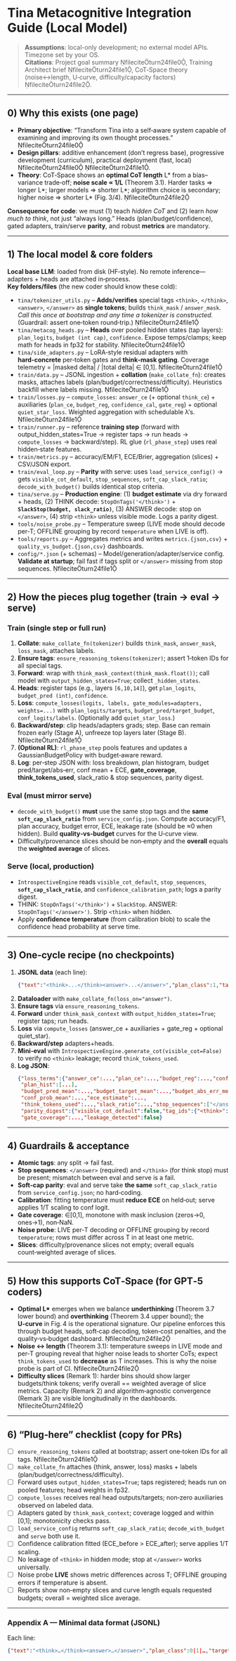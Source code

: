 # Tina Metacognitive Integration Guide (Local Model)

> **Assumptions**: local-only development; no external model APIs. Timezone set by your OS.  
> **Citations**: Project goal summary fileciteturn24file0, Training Architect brief fileciteturn24file1, CoT‑Space theory (noise↔length, U‑curve, difficulty/capacity factors) fileciteturn24file2.

---

## 0) Why this exists (one page)

- **Primary objective**: “Transform Tina into a self‑aware system capable of examining and improving its own thought processes.” fileciteturn24file0  
- **Design pillars**: additive enhancement (don’t regress base), progressive development (curriculum), practical deployment (fast, local) fileciteturn24file0 fileciteturn24file1.  
- **Theory**: CoT‑Space shows an **optimal CoT length** L\* from a bias–variance trade‑off; **noise scale ∝ 1/L** (Theorem 3.1). Harder tasks ⇒ longer L\*; larger models ⇒ shorter L\*; algorithm choice is secondary; higher noise ⇒ shorter L\* (Fig. 3/4). fileciteturn24file2  

**Consequence for code**: we must (1) teach *hidden CoT* and (2) learn *how much to think*, not just “always long.” Heads (plan/budget/confidence), gated adapters, train/serve **parity**, and robust **metrics** are mandatory.

---

## 1) The local model & core folders

**Local base LLM**: loaded from disk (HF‑style). No remote inference—adapters + heads are attached in‑process.  
**Key folders/files** (the new coder should know these cold):

- `tina/tokenizer_utils.py` – **Adds/verifies** special tags `<think>`, `</think>`, `<answer>`, `</answer>` as **single tokens**; builds `think_mask` / `answer_mask`. *Call this once at bootstrap and any time a tokenizer is constructed.* (Guardrail: assert one‑token round‑trip.) fileciteturn24file1  
- `tina/metacog_heads.py` – **Heads** over pooled hidden states (tap layers): `plan_logits`, `budget (int cap)`, `confidence`. Expose temps/clamps; keep math for heads in fp32 for stability. fileciteturn24file1  
- `tina/side_adapters.py` – LoRA‑style residual adapters with **hard‑concrete** per‑token gates and **think‑mask gating**. Coverage telemetry = |masked delta| / |total delta| ∈ [0,1]. fileciteturn24file1  
- `train/data.py` – JSONL ingestion + **collation** (`make_collate_fn`): creates masks, attaches labels (plan/budget/correctness/difficulty). Heuristics backfill where labels missing. fileciteturn24file1  
- `train/losses.py` – `compute_losses`: `answer_ce` (+ optional `think_ce`) + auxiliaries (`plan_ce`, `budget_reg`, `confidence_cal`, `gate_reg`) + optional `quiet_star_loss`. Weighted aggregation with schedulable λ’s. fileciteturn24file1  
- `train/runner.py` – reference **training step** (forward with output_hidden_states=True → register taps → run heads → `compute_losses` → backward/step). RL glue (`rl_phase_step`) uses real hidden‑state features.  
- `train/metrics.py` – accuracy/EM/F1, ECE/Brier, aggregation (slices) + CSV/JSON export.  
- `train/eval_loop.py` – **Parity** with serve: uses `load_service_config()` → gets `visible_cot_default`, `stop_sequences`, `soft_cap_slack_ratio`; `decode_with_budget()` builds identical stop criteria.  
- `tina/serve.py` – **Production engine**: (1) **budget estimate** via dry forward + heads, (2) THINK decode: `StopOnTags('</think>')` + **`SlackStop(budget, slack_ratio)`**, (3) ANSWER decode: stop on `</answer>`, (4) strip `<think>` unless visible mode. Logs a parity digest.  
- `tools/noise_probe.py` – Temperature sweep (LIVE mode should decode per‑T; OFFLINE grouping by record `temperature` when LIVE is off).  
- `tools/reports.py` – Aggregates metrics and writes `metrics.{json,csv}` + `quality_vs_budget.{json,csv}` dashboards.  
- `config/*.json` (+ schemas) – Model/generation/adapter/service config. **Validate at startup**; fail fast if tags split or `</answer>` missing from stop sequences. fileciteturn24file1  

---

## 2) How the pieces plug together (train → eval → serve)

### Train (single step or full run)
1. **Collate**: `make_collate_fn(tokenizer)` builds `think_mask`, `answer_mask`, `loss_mask`, attaches labels.  
2. **Ensure tags**: `ensure_reasoning_tokens(tokenizer)`; assert 1‑token IDs for all special tags.  
3. **Forward**: wrap with `think_mask_context(think_mask.float())`; call model with `output_hidden_states=True`; collect `_hidden_states`.  
4. **Heads**: register taps (e.g., layers `[6,10,14]`), get `plan_logits`, `budget_pred (int)`, `confidence`.  
5. **Loss**: `compute_losses(logits, labels, gate_modules=adapters, weights=...)` with `plan_logits/targets`, `budget_pred/target_budget`, `conf_logits/labels`. (Optionally add `quiet_star_loss`.)  
6. **Backward/step**: clip heads/adapters grads; step. Base can remain frozen early (Stage A), unfreeze top layers later (Stage B). fileciteturn24file1  
7. **(Optional RL)**: `rl_phase_step` pools features and updates a GaussianBudgetPolicy with budget‑aware reward.  
8. **Log**: per‑step JSON with: loss breakdown, plan histogram, budget pred/target/abs‑err, conf mean + ECE, **gate_coverage**, **think_tokens_used**, slack_ratio & stop sequences, parity digest.

### Eval (must mirror serve)
- `decode_with_budget()` **must** use the same stop tags and the **same `soft_cap_slack_ratio`** from `service_config.json`.  Compute accuracy/F1, plan accuracy, budget error, ECE, leakage rate (should be ≈0 when hidden).  Build **quality‑vs‑budget** curves for the U‑curve view.  
- Difficulty/provenance slices should be non‑empty and the **overall** equals the **weighted average** of slices.

### Serve (local, production)
- `IntrospectiveEngine` reads `visible_cot_default`, `stop_sequences`, **`soft_cap_slack_ratio`**, and `confidence_calibration_path`; logs a parity digest.  
- THINK: `StopOnTags('</think>')` + `SlackStop`.  ANSWER: `StopOnTags('</answer>')`.  Strip `<think>` when hidden.  
- Apply **confidence temperature** (from calibration blob) to scale the confidence head probability at serve time.

---

## 3) One‑cycle recipe (no checkpoints)

1. **JSONL data** (each line):  
   ```json
   {"text":"<think>...</think><answer>...</answer>","plan_class":1,"target_budget":64,"correct":1,"difficulty_bin":2}
   ```
2. **Dataloader** with `make_collate_fn(loss_on="answer")`.  
3. **Ensure tags** via `ensure_reasoning_tokens`.  
4. **Forward** under `think_mask_context` with `output_hidden_states=True`; register taps; run heads.  
5. **Loss** via `compute_losses` (answer_ce + auxiliaries + gate_reg + optional quiet_star).  
6. **Backward/step** adapters+heads.  
7. **Mini‑eval** with `IntrospectiveEngine.generate_cot(visible_cot=False)` to verify no `<think>` leakage; record `think_tokens_used`.  
8. **Log JSON**:  
   ```json
   {"loss_terms":{"answer_ce":...,"plan_ce":...,"budget_reg":...,"conf_cal":...,"gate_reg":...,"aux_loss":...},
    "plan_hist":[...],
    "budget_pred_mean":...,"budget_target_mean":...,"budget_abs_err_mean":...,
    "conf_prob_mean":...,"ece_estimate":...,
    "think_tokens_used":...,"slack_ratio":...,"stop_sequences":["</answer>","</think>"],
    "parity_digest":{"visible_cot_default":false,"tag_ids":{"<think>":..., ...}},
    "gate_coverage":...,"leakage_detected":false}
   ```

---

## 4) Guardrails & acceptance

- **Atomic tags**: any split → fail fast.  
- **Stop sequences**: `</answer>` (required) and `</think>` (for think stop) must be present; mismatch between eval and serve is a fail.  
- **Soft‑cap parity**: eval and serve take **the same** `soft_cap_slack_ratio` from `service_config.json`; no hard‑coding.  
- **Calibration**: fitting temperature must **reduce ECE** on held‑out; serve applies 1/T scaling to conf logit.  
- **Gate coverage**: ∈[0,1], monotone with mask inclusion (zeros→0, ones→1), non‑NaN.  
- **Noise probe**: LIVE per‑T decoding or OFFLINE grouping by record `temperature`; rows must differ across T in at least one metric.  
- **Slices**: difficulty/provenance slices not empty; overall equals count‑weighted average of slices.  

---

## 5) How this supports CoT‑Space (for GPT‑5 coders)

- **Optimal L\*** emerges when we balance **underthinking** (Theorem 3.7 lower bound) and **overthinking** (Theorem 3.4 upper bound); the **U‑curve** in Fig. 4 is the operational signature.  Our pipeline enforces this through budget heads, soft‑cap decoding, token‑cost penalties, and the quality‑vs‑budget dashboard. fileciteturn24file2  
- **Noise ↔ length** (Theorem 3.1): temperature sweeps in LIVE mode and per‑T grouping reveal that higher noise leads to shorter CoTs; expect `think_tokens_used` to **decrease** as T increases.  This is why the noise probe is part of CI. fileciteturn24file2  
- **Difficulty slices** (Remark 1): harder bins should show larger budgets/think tokens; verify overall == weighted average of slice metrics.  Capacity (Remark 2) and algorithm‑agnostic convergence (Remark 3) are visible longitudinally in the dashboards. fileciteturn24file2  

---

## 6) “Plug‑here” checklist (copy for PRs)

- [ ] `ensure_reasoning_tokens` called at bootstrap; assert one‑token IDs for all tags. fileciteturn24file1  
- [ ] `make_collate_fn` attaches {think, answer, loss} masks + labels (plan/budget/correctness/difficulty).  
- [ ] Forward uses `output_hidden_states=True`; taps registered; heads run on pooled features; head weights in fp32.  
- [ ] `compute_losses` receives real head outputs/targets; non‑zero auxiliaries observed on labeled data.  
- [ ] Adapters gated by `think_mask_context`; coverage logged and within [0,1]; monotonicity checks pass.  
- [ ] `load_service_config` returns `soft_cap_slack_ratio`; `decode_with_budget` and `serve` both use it.  
- [ ] Confidence calibration fitted (ECE_before > ECE_after); serve applies 1/T scaling.  
- [ ] No leakage of `<think>` in hidden mode; stop at `</answer>` works universally.  
- [ ] Noise probe **LIVE** shows metric differences across T; OFFLINE grouping errors if temperature is absent.  
- [ ] Reports show non‑empty slices and curve length equals requested budgets; overall = weighted slice average.  

---

### Appendix A — Minimal data format (JSONL)

Each line:
```json
{"text":"<think>…</think><answer>…</answer>","plan_class":0|1|…,"target_budget":int,"correct":0|1,"difficulty_bin":int,"temperature":float}
```
